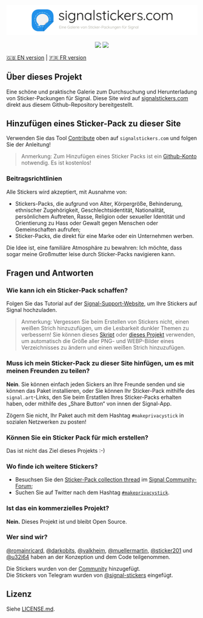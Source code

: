 <a href="#top" id="top">
  <img src=".github/header_signalstickers_de.png" style="max-width: 100%;"></<img>
</a>

<p align="center">
  <a href="https://travis-ci.com/signalstickers/signalstickers"><img src="https://travis-ci.com/signalstickers/signalstickers.svg?branch=master"></a>
  <a href="https://github.com/signalstickers/signalstickers/graphs/contributors"><img src="https://img.shields.io/github/contributors/signalstickers/signalstickers"></a>
</p>


[🇬🇧 EN version](README.md) | [🇫🇷 FR version](README.fr.md) 


## Über dieses Projekt

Eine schöne und praktische Galerie zum Durchsuchung und Herunterladung von
Sticker-Packungen für Signal. Diese Site wird auf
[signalstickers.com](https://signalstickers.com) direkt aus diesem
Github-Repository bereitgestellt.

## Hinzufügen eines Sticker-Pack zu dieser Site

Verwenden Sie das Tool [Contribute](https://signalstickers.com/contribute) oben
auf `signalstickers.com` und folgen Sie der Anleitung!

> Anmerkung: Zum Hinzufügen eines Sticker Packs ist ein
> [Github-Konto](https://github.com/join) notwendig. Es ist kostenlos!

### Beitragsrichtlinien
Alle Stickers wird akzeptiert, mit Ausnahme von:
+ Stickers-Packs, die aufgrund von Alter, Körpergröße, Behinderung, ethnischer
  Zugehörigkeit, Geschlechtsidentität, Nationalität, persönlichem Auftreten,
  Rasse, Religion oder sexueller Identität und Orientierung zu Hass oder Gewalt
  gegen Menschen oder Gemeinschaften aufrufen;
+ Sticker-Packs, die direkt für eine Marke oder ein Unternehmen werben.

Die Idee ist, eine familiäre Atmosphäre zu bewahren: Ich möchte, dass sogar
meine Großmutter leise durch Sticker-Packs navigieren kann.

## Fragen und Antworten

### Wie kann ich ein Sticker-Pack schaffen? 

Folgen Sie das Tutorial auf der
[Signal-Support-Website](https://support.signal.org/hc/en-us/articles/360031836512-Stickers#h_c2a0a45b-862f-4d12-9ab1-d9a6844062ca),
um Ihre Stickers auf Signal hochzuladen.

> Anmerkung: Vergessen Sie beim Erstellen von Stickers nicht, einen weißen
> Strich hinzuzufügen, um die Lesbarkeit dunkler Themen zu verbessern! Sie
> können dieses [Skript](https://gist.github.com/ondondil/4b8564b404696b3255253b467b413de9#gistcomment-3118471) 
> oder [dieses Projekt](https://framagit.org/luc/stickerify-for-signal)
> verwenden, um automatisch die Größe aller PNG- und WEBP-Bilder eines Verzeichnisses
> zu ändern und einen weißen Strich hinzuzufügen.

### Muss ich mein Sticker-Pack zu dieser Site hinfügen, um es mit meinen Freunden zu teilen?

**Nein**. Sie können einfach jeden Sickers an Ihre Freunde senden und sie können
das Paket installieren, oder Sie können Ihr Sticker-Pack mithilfe des
`signal.art`-Links, den Sie beim Erstatllen Ihres Sticker-Packs erhalten haben,
oder mithilfe des „Share Button“ von innen der Signal-App.

Zögern Sie nicht, Ihr Paket auch mit dem Hashtag `#makeprivacystick` in sozialen
Netzwerken zu posten!

### Können Sie ein Sticker Pack für mich erstellen?

Das ist nicht das Ziel dieses Projekts :-)

### Wo finde ich weitere Stickers?

+ Besuchsen Sie den [Sticker-Pack collection thread](https://community.signalusers.org/t/sticker-pack-collection-thread-makeprivacystick/10650)
  im [Signal Community-Forum](https://community.signalusers.org);
+ Suchen Sie auf Twitter nach dem Hashtag
  [`#makeprivacystick`](https://twitter.com/hashtag/makeprivacystick).

### Ist das ein kommerzielles Projekt?

**Nein.** Dieses Projekt ist und bleibt Open Source.

### Wer sind wir?
[@romainricard](https://github.com/romainricard),
[@darkobits](https://github.com/darkobits),
[@valkheim](https://github.com/valkheim),
[@muellermartin](https://github.com/muellermartin),
[@sticker201](https://github.com/sticker201) und
[@u32i64](https://github.com/u32i64) haben an der Konzeption und dem Code
teilgenommen.

Die Stickers wurden von der
[Community](https://github.com/signalstickers/signalstickers/graphs/contributors)
hinzugefügt.  
Die Stickers von Telegram wurden von
[@signal-stickers](https://github.com/signal-stickers) eingefügt.

## Lizenz
Siehe [LICENSE.md](LICENSE.md).
